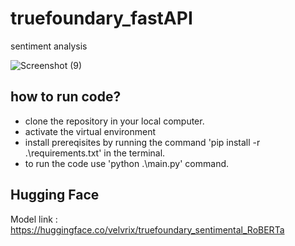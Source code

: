 # truefoundary_fastAPI
sentiment analysis

![Screenshot (9)](https://user-images.githubusercontent.com/86217421/209874084-df4937a6-8618-46e2-8f65-f3dd30f1645e.png)

## how to run code?
* clone the repository in your local computer.
* activate the virtual environment 
* install prereqisites by running the command 'pip install -r .\requirements.txt' in the terminal.
* to run the code use 'python .\main.py' command.

## Hugging Face 
Model link : https://huggingface.co/velvrix/truefoundary_sentimental_RoBERTa
